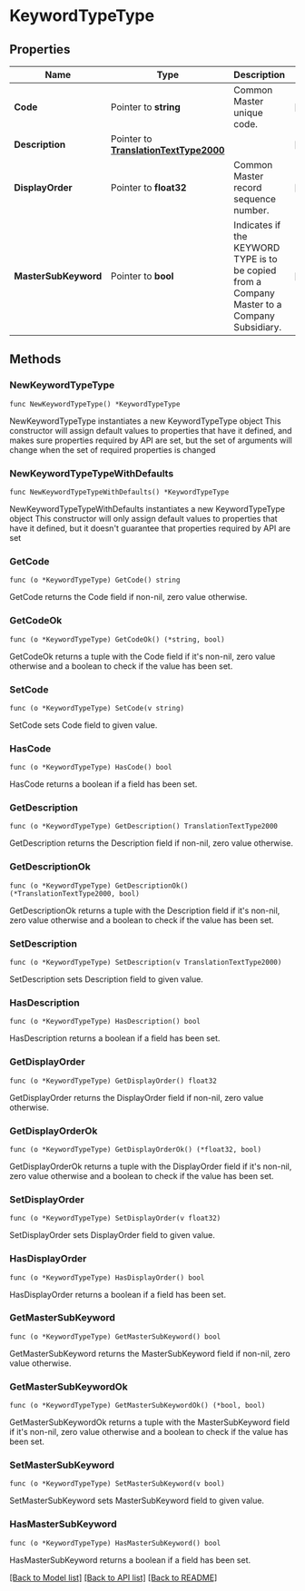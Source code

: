 # KeywordTypeType

## Properties

Name | Type | Description | Notes
------------ | ------------- | ------------- | -------------
**Code** | Pointer to **string** | Common Master unique code. | [optional] 
**Description** | Pointer to [**TranslationTextType2000**](TranslationTextType2000.md) |  | [optional] 
**DisplayOrder** | Pointer to **float32** | Common Master record sequence number. | [optional] 
**MasterSubKeyword** | Pointer to **bool** | Indicates if the KEYWORD TYPE is to be copied from a Company Master to a Company Subsidiary. | [optional] 

## Methods

### NewKeywordTypeType

`func NewKeywordTypeType() *KeywordTypeType`

NewKeywordTypeType instantiates a new KeywordTypeType object
This constructor will assign default values to properties that have it defined,
and makes sure properties required by API are set, but the set of arguments
will change when the set of required properties is changed

### NewKeywordTypeTypeWithDefaults

`func NewKeywordTypeTypeWithDefaults() *KeywordTypeType`

NewKeywordTypeTypeWithDefaults instantiates a new KeywordTypeType object
This constructor will only assign default values to properties that have it defined,
but it doesn't guarantee that properties required by API are set

### GetCode

`func (o *KeywordTypeType) GetCode() string`

GetCode returns the Code field if non-nil, zero value otherwise.

### GetCodeOk

`func (o *KeywordTypeType) GetCodeOk() (*string, bool)`

GetCodeOk returns a tuple with the Code field if it's non-nil, zero value otherwise
and a boolean to check if the value has been set.

### SetCode

`func (o *KeywordTypeType) SetCode(v string)`

SetCode sets Code field to given value.

### HasCode

`func (o *KeywordTypeType) HasCode() bool`

HasCode returns a boolean if a field has been set.

### GetDescription

`func (o *KeywordTypeType) GetDescription() TranslationTextType2000`

GetDescription returns the Description field if non-nil, zero value otherwise.

### GetDescriptionOk

`func (o *KeywordTypeType) GetDescriptionOk() (*TranslationTextType2000, bool)`

GetDescriptionOk returns a tuple with the Description field if it's non-nil, zero value otherwise
and a boolean to check if the value has been set.

### SetDescription

`func (o *KeywordTypeType) SetDescription(v TranslationTextType2000)`

SetDescription sets Description field to given value.

### HasDescription

`func (o *KeywordTypeType) HasDescription() bool`

HasDescription returns a boolean if a field has been set.

### GetDisplayOrder

`func (o *KeywordTypeType) GetDisplayOrder() float32`

GetDisplayOrder returns the DisplayOrder field if non-nil, zero value otherwise.

### GetDisplayOrderOk

`func (o *KeywordTypeType) GetDisplayOrderOk() (*float32, bool)`

GetDisplayOrderOk returns a tuple with the DisplayOrder field if it's non-nil, zero value otherwise
and a boolean to check if the value has been set.

### SetDisplayOrder

`func (o *KeywordTypeType) SetDisplayOrder(v float32)`

SetDisplayOrder sets DisplayOrder field to given value.

### HasDisplayOrder

`func (o *KeywordTypeType) HasDisplayOrder() bool`

HasDisplayOrder returns a boolean if a field has been set.

### GetMasterSubKeyword

`func (o *KeywordTypeType) GetMasterSubKeyword() bool`

GetMasterSubKeyword returns the MasterSubKeyword field if non-nil, zero value otherwise.

### GetMasterSubKeywordOk

`func (o *KeywordTypeType) GetMasterSubKeywordOk() (*bool, bool)`

GetMasterSubKeywordOk returns a tuple with the MasterSubKeyword field if it's non-nil, zero value otherwise
and a boolean to check if the value has been set.

### SetMasterSubKeyword

`func (o *KeywordTypeType) SetMasterSubKeyword(v bool)`

SetMasterSubKeyword sets MasterSubKeyword field to given value.

### HasMasterSubKeyword

`func (o *KeywordTypeType) HasMasterSubKeyword() bool`

HasMasterSubKeyword returns a boolean if a field has been set.


[[Back to Model list]](../README.md#documentation-for-models) [[Back to API list]](../README.md#documentation-for-api-endpoints) [[Back to README]](../README.md)


